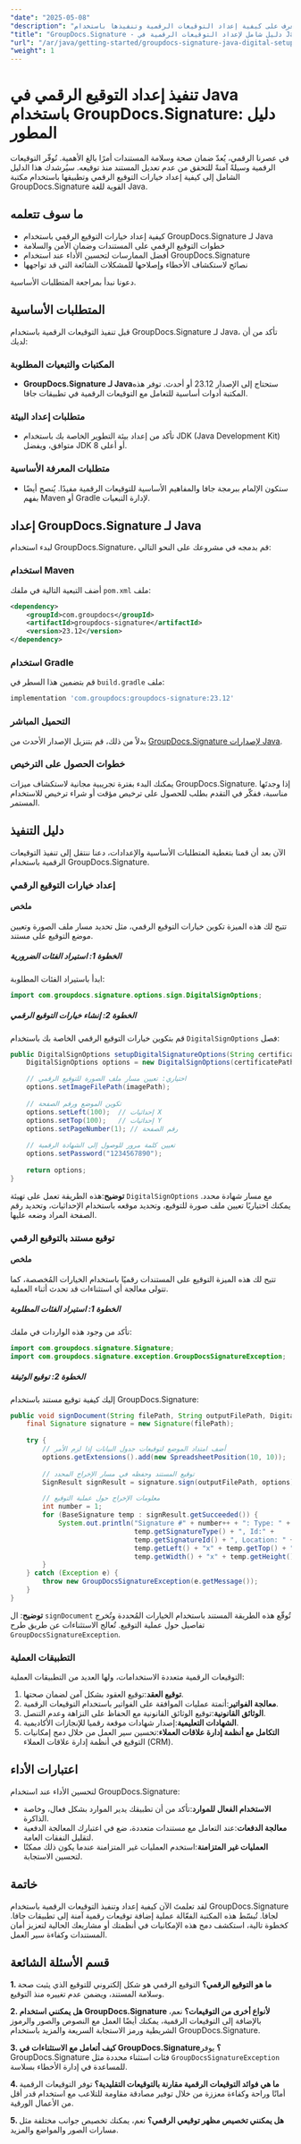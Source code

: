 ```yaml
---
"date": "2025-05-08"
"description": "تعرف على كيفية إعداد التوقيعات الرقمية وتنفيذها باستخدام GroupDocs.Signature لـ Java، وضمان سلامة المستندات باستخدام دليلنا التفصيلي."
"title": "GroupDocs.Signature - دليل شامل لإعداد التوقيعات الرقمية في Java"
"url": "/ar/java/getting-started/groupdocs-signature-java-digital-setup-guide/"
"weight": 1
---
```


# تنفيذ إعداد التوقيع الرقمي في Java باستخدام GroupDocs.Signature: دليل المطور

في عصرنا الرقمي، يُعدّ ضمان صحة وسلامة المستندات أمرًا بالغ الأهمية. تُوفّر التوقيعات الرقمية وسيلةً آمنةً للتحقق من عدم تعديل المستند منذ توقيعه. سيُرشدك هذا الدليل الشامل إلى كيفية إعداد خيارات التوقيع الرقمي وتطبيقها باستخدام مكتبة GroupDocs.Signature القوية للغة Java.

## ما سوف تتعلمه

- كيفية إعداد خيارات التوقيع الرقمي باستخدام GroupDocs.Signature لـ Java
- خطوات التوقيع الرقمي على المستندات وضمان الأمن والسلامة
- أفضل الممارسات لتحسين الأداء عند استخدام GroupDocs.Signature
- نصائح لاستكشاف الأخطاء وإصلاحها للمشكلات الشائعة التي قد تواجهها

دعونا نبدأ بمراجعة المتطلبات الأساسية.

## المتطلبات الأساسية

قبل تنفيذ التوقيعات الرقمية باستخدام GroupDocs.Signature لـ Java، تأكد من أن لديك:

### المكتبات والتبعيات المطلوبة

- **GroupDocs.Signature لـ Java**ستحتاج إلى الإصدار 23.12 أو أحدث. توفر هذه المكتبة أدوات أساسية للتعامل مع التوقيعات الرقمية في تطبيقات جافا.

### متطلبات إعداد البيئة

- تأكد من إعداد بيئة التطوير الخاصة بك باستخدام JDK (Java Development Kit) متوافق، ويفضل JDK 8 أو أعلى.

### متطلبات المعرفة الأساسية

- ستكون الإلمام ببرمجة جافا والمفاهيم الأساسية للتوقيعات الرقمية مفيدًا. يُنصح أيضًا بفهم Maven أو Gradle لإدارة التبعيات.

## إعداد GroupDocs.Signature لـ Java

لبدء استخدام GroupDocs.Signature، قم بدمجه في مشروعك على النحو التالي:

### استخدام Maven

أضف التبعية التالية في ملفك `pom.xml` ملف:
```xml
<dependency>
    <groupId>com.groupdocs</groupId>
    <artifactId>groupdocs-signature</artifactId>
    <version>23.12</version>
</dependency>
```

### استخدام Gradle

قم بتضمين هذا السطر في `build.gradle` ملف:
```gradle
implementation 'com.groupdocs:groupdocs-signature:23.12'
```

### التحميل المباشر

بدلاً من ذلك، قم بتنزيل الإصدار الأحدث من [GroupDocs.Signature لإصدارات Java](https://releases.groupdocs.com/signature/java/).

### خطوات الحصول على الترخيص

يمكنك البدء بفترة تجريبية مجانية لاستكشاف ميزات GroupDocs.Signature. إذا وجدتَها مناسبة، ففكّر في التقدم بطلب للحصول على ترخيص مؤقت أو شراء ترخيص للاستخدام المستمر.

## دليل التنفيذ

الآن بعد أن قمنا بتغطية المتطلبات الأساسية والإعدادات، دعنا ننتقل إلى تنفيذ التوقيعات الرقمية باستخدام GroupDocs.Signature.

### إعداد خيارات التوقيع الرقمي

#### ملخص
تتيح لك هذه الميزة تكوين خيارات التوقيع الرقمي، مثل تحديد مسار ملف الصورة وتعيين موضع التوقيع على مستند.

##### الخطوة 1: استيراد الفئات الضرورية
ابدأ باستيراد الفئات المطلوبة:
```java
import com.groupdocs.signature.options.sign.DigitalSignOptions;
```

##### الخطوة 2: إنشاء خيارات التوقيع الرقمي
قم بتكوين خيارات التوقيع الرقمي الخاصة بك باستخدام `DigitalSignOptions` فصل:

```java
public DigitalSignOptions setupDigitalSignatureOptions(String certificatePath, String imagePath) {
    DigitalSignOptions options = new DigitalSignOptions(certificatePath);

    // اختياري: تعيين مسار ملف الصورة للتوقيع الرقمي
    options.setImageFilePath(imagePath);
    
    // تكوين الموضع ورقم الصفحة
    options.setLeft(100);  // إحداثيات X
    options.setTop(100);   // إحداثيات Y
    options.setPageNumber(1); // رقم الصفحة
    
    // تعيين كلمة مرور للوصول إلى الشهادة الرقمية
    options.setPassword("1234567890");
    
    return options;
}
```
**توضيح**:هذه الطريقة تعمل على تهيئة `DigitalSignOptions` مع مسار شهادة محدد. يمكنك اختياريًا تعيين ملف صورة للتوقيع، وتحديد موقعه باستخدام الإحداثيات، وتحديد رقم الصفحة المراد وضعه عليها.

### توقيع مستند بالتوقيع الرقمي

#### ملخص
تتيح لك هذه الميزة التوقيع على المستندات رقميًا باستخدام الخيارات المُخصصة، كما تتولى معالجة أي استثناءات قد تحدث أثناء العملية.

##### الخطوة 1: استيراد الفئات المطلوبة
تأكد من وجود هذه الواردات في ملفك:
```java
import com.groupdocs.signature.Signature;
import com.groupdocs.signature.exception.GroupDocsSignatureException;
```

##### الخطوة 2: توقيع الوثيقة
إليك كيفية توقيع مستند باستخدام GroupDocs.Signature:

```java
public void signDocument(String filePath, String outputFilePath, DigitalSignOptions options) throws GroupDocsSignatureException {
    final Signature signature = new Signature(filePath);
    
    try {
        // أضف امتداد الموضع لتوقيعات جدول البيانات إذا لزم الأمر
        options.getExtensions().add(new SpreadsheetPosition(10, 10));
        
        // توقيع المستند وحفظه في مسار الإخراج المحدد
        SignResult signResult = signature.sign(outputFilePath, options);

        // معلومات الإخراج حول عملية التوقيع
        int number = 1;
        for (BaseSignature temp : signResult.getSucceeded()) {
            System.out.println("Signature #" + number++ + ": Type: " +
                               temp.getSignatureType() + ", Id:" +
                               temp.getSignatureId() + ", Location: " +
                               temp.getLeft() + "x" + temp.getTop() + ". Size: " +
                               temp.getWidth() + "x" + temp.getHeight());
        }
    } catch (Exception e) {
        throw new GroupDocsSignatureException(e.getMessage());
    }
}
```
**توضيح**: ال `signDocument` تُوقّع هذه الطريقة المستند باستخدام الخيارات المُحددة وتُخرج تفاصيل حول عملية التوقيع. تُعالج الاستثناءات عن طريق طرح `GroupDocsSignatureException`.

### التطبيقات العملية
التوقيعات الرقمية متعددة الاستخدامات، ولها العديد من التطبيقات العملية:

1. **توقيع العقد**:توقيع العقود بشكل آمن لضمان صحتها.
2. **معالجة الفواتير**:أتمتة عمليات الموافقة على الفواتير باستخدام التوقيعات الرقمية.
3. **الوثائق القانونية**:توقيع الوثائق القانونية مع الحفاظ على النزاهة وعدم التنصل.
4. **الشهادات التعليمية**:إصدار شهادات موقعة رقميا للإنجازات الأكاديمية.
5. **التكامل مع أنظمة إدارة علاقات العملاء**:تحسين سير العمل من خلال دمج إمكانيات التوقيع في أنظمة إدارة علاقات العملاء (CRM).

## اعتبارات الأداء
لتحسين الأداء عند استخدام GroupDocs.Signature:
- **الاستخدام الفعال للموارد**:تأكد من أن تطبيقك يدير الموارد بشكل فعال، وخاصة الذاكرة.
- **معالجة الدفعات**:عند التعامل مع مستندات متعددة، ضع في اعتبارك المعالجة الدفعية لتقليل النفقات العامة.
- **العمليات غير المتزامنة**:استخدم العمليات غير المتزامنة عندما يكون ذلك ممكنًا لتحسين الاستجابة.

## خاتمة
لقد تعلمتَ الآن كيفية إعداد وتنفيذ التوقيعات الرقمية باستخدام GroupDocs.Signature لجافا. تُبسّط هذه المكتبة الفعّالة عملية إضافة توقيعات رقمية آمنة إلى تطبيقات جافا. كخطوة تالية، استكشف دمج هذه الإمكانيات في أنظمتك أو مشاريعك الحالية لتعزيز أمان المستندات وكفاءة سير العمل.

## قسم الأسئلة الشائعة
**1. ما هو التوقيع الرقمي؟**
التوقيع الرقمي هو شكل إلكتروني للتوقيع الذي يثبت صحة وسلامة المستند، ويضمن عدم تغييره منذ التوقيع.

**2. هل يمكنني استخدام GroupDocs.Signature لأنواع أخرى من التوقيعات؟**
نعم، بالإضافة إلى التوقيعات الرقمية، يمكنك أيضًا العمل مع النصوص والصور والرموز الشريطية ورمز الاستجابة السريعة والمزيد باستخدام GroupDocs.Signature.

**3. كيف أتعامل مع الاستثناءات في GroupDocs.Signature؟**
يوفر GroupDocs.Signature فئات استثناء محددة مثل `GroupDocsSignatureException` للمساعدة في إدارة الأخطاء بسلاسة.

**4. ما هي فوائد التوقيعات الرقمية مقارنة بالتوقيعات التقليدية؟**
توفر التوقيعات الرقمية أمانًا وراحة وكفاءة معززة من خلال توفير مصادقة مقاومة للتلاعب مع استخدام قدر أقل من الأعمال الورقية.

**5. هل يمكنني تخصيص مظهر توقيعي الرقمي؟**
نعم، يمكنك تخصيص جوانب مختلفة مثل مسارات الصور والمواضع والمزيد.